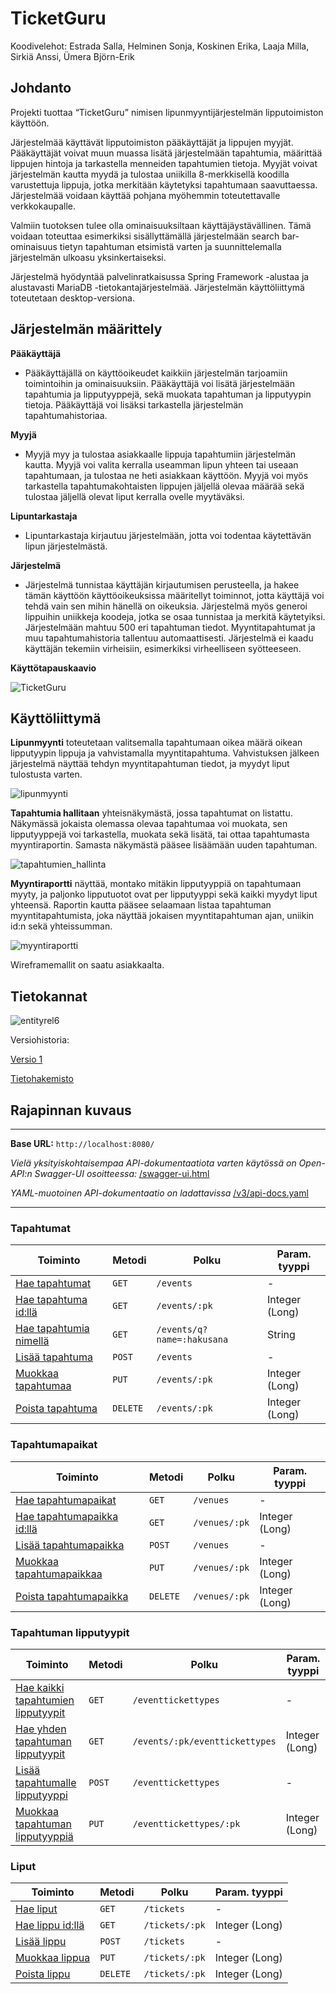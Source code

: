 # TicketGuru

Koodivelehot: Estrada Salla, Helminen Sonja, Koskinen Erika, Laaja Milla, Sirkiä Anssi, Ümera Björn-Erik

## Johdanto

Projekti tuottaa “TicketGuru” nimisen lipunmyyntijärjestelmän lipputoimiston käyttöön.

Järjestelmää käyttävät lipputoimiston pääkäyttäjät ja lippujen myyjät. Pääkäyttäjät voivat muun muassa lisätä järjestelmään tapahtumia, määrittää lippujen hintoja ja tarkastella menneiden tapahtumien tietoja. Myyjät voivat järjestelmän kautta myydä ja tulostaa uniikilla 8-merkkisellä koodilla varustettuja lippuja, jotka merkitään käytetyksi tapahtumaan saavuttaessa. Järjestelmää voidaan käyttää pohjana myöhemmin toteutettavalle verkkokaupalle.

Valmiin tuotoksen tulee olla ominaisuuksiltaan käyttäjäystävällinen. Tämä voidaan toteuttaa esimerkiksi sisällyttämällä järjestelmään search bar-ominaisuus tietyn tapahtuman etsimistä varten ja suunnittelemalla järjestelmän ulkoasu yksinkertaiseksi.

Järjestelmä hyödyntää palvelinratkaisussa Spring Framework -alustaa ja alustavasti MariaDB -tietokantajärjestelmää. Järjestelmän käyttöliittymä toteutetaan desktop-versiona.

## Järjestelmän määrittely

**Pääkäyttäjä**

- Pääkäyttäjällä on käyttöoikeudet kaikkiin järjestelmän tarjoamiin toimintoihin ja ominaisuuksiin. Pääkäyttäjä voi lisätä järjestelmään tapahtumia ja lipputyyppejä, sekä muokata tapahtuman ja lipputyypin tietoja. Pääkäyttäjä voi lisäksi tarkastella järjestelmän tapahtumahistoriaa.

**Myyjä**

- Myyjä myy ja tulostaa asiakkaalle lippuja tapahtumiin järjestelmän kautta. Myyjä voi valita kerralla useamman lipun yhteen tai useaan tapahtumaan, ja tulostaa ne heti asiakkaan käyttöön. Myyjä voi myös tarkastella tapahtumakohtaisten lippujen jäljellä olevaa määrää sekä tulostaa jäljellä olevat liput kerralla ovelle myytäväksi.

**Lipuntarkastaja**

- Lipuntarkastaja kirjautuu järjestelmään, jotta voi todentaa käytettävän lipun järjestelmästä.

**Järjestelmä**

- Järjestelmä tunnistaa käyttäjän kirjautumisen perusteella, ja hakee tämän käyttöön käyttöoikeuksissa määritellyt toiminnot, jotta käyttäjä voi tehdä vain sen mihin hänellä on oikeuksia. Järjestelmä myös generoi lippuihin uniikkeja koodeja, jotka se osaa tunnistaa ja merkitä käytetyiksi. Järjestelmään mahtuu 500 eri tapahtuman tiedot. Myyntitapahtumat ja muu tapahtumahistoria tallentuu automaattisesti. Järjestelmä ei kaadu käyttäjän tekemiin virheisiin, esimerkiksi virheelliseen syötteeseen.

**Käyttötapauskaavio**

![TicketGuru](https://user-images.githubusercontent.com/118562724/217886824-f2d973aa-295a-4c25-a1c5-402aa8b6b4a0.png)

## Käyttöliittymä

**Lipunmyynti** toteutetaan valitsemalla tapahtumaan oikea määrä oikean lipputyypin lippuja ja vahvistamalla myyntitapahtuma. Vahvistuksen jälkeen järjestelmä näyttää tehdyn myyntitapahtuman tiedot, ja myydyt liput tulostusta varten.

![lipunmyynti](https://user-images.githubusercontent.com/118562724/216830185-57b29eff-eecc-4302-8de2-5e49887690b9.png)

**Tapahtumia hallitaan** yhteisnäkymästä, jossa tapahtumat on listattu. Näkymässä jokaista olemassa olevaa tapahtumaa voi muokata, sen lipputyyppejä voi tarkastella, muokata sekä lisätä, tai ottaa tapahtumasta myyntiraportin. Samasta näkymästä pääsee lisäämään uuden tapahtuman.

![tapahtumien_hallinta](https://user-images.githubusercontent.com/118562724/216830349-4b8a5827-883b-46ee-99d7-1b436aaf5558.png)

**Myyntiraportti** näyttää, montako mitäkin lipputyyppiä on tapahtumaan myyty, ja paljonko lipputuotot ovat per lipputyyppi sekä kaikki myydyt liput yhteensä. Raportin kautta pääsee selaamaan listaa tapahtuman myyntitapahtumista, joka näyttää jokaisen myyntitapahtuman ajan, uniikin id:n sekä yhteissumman.

![myyntiraportti](https://user-images.githubusercontent.com/118562724/216830550-99eab081-4e99-4e12-9a96-9f7a6185226d.png)

Wireframemallit on saatu asiakkaalta.

## Tietokannat

![entityrel6](https://user-images.githubusercontent.com/91193039/223216614-6dcbeca1-e231-4286-bdc9-02625831d2c2.jpg)


Versiohistoria:

[Versio 1](https://user-images.githubusercontent.com/91193039/220620475-552eafc8-0e00-4c67-84d4-bca138d11271.png)


[Tietohakemisto](https://github.com/Bjorn-Eric/TicketGuru/files/10862258/Tietokannan.suunnittelu.1.docx)


## Rajapinnan kuvaus

---

**Base URL:** `http://localhost:8080/`

_Vielä yksityiskohtaisempaa API-dokumentaatiota varten käytössä on Open-API:n Swagger-UI osoitteessa:_ [/swagger-ui.html](http://localhost:8080/swagger-ui/index.html)

_YAML-muotoinen API-dokumentaatio on ladattavissa_ [/v3/api-docs.yaml](localhost:8080/v3/api-docs.yaml)

---

### Tapahtumat

| Toiminto                                                                                                    | Metodi   | Polku                      | Param. tyyppi  |
| ----------------------------------------------------------------------------------------------------------- | -------- | -------------------------- | -------------- |
| [Hae tapahtumat](https://github.com/Bjorn-Eric/TicketGuru/blob/develop/api-docs/event/get.md)               | `GET`    | `/events`                  | -              |
| [Hae tapahtuma id:llä](https://github.com/Bjorn-Eric/TicketGuru/blob/develop/api-docs/event/getById.md)     | `GET`    | `/events/:pk`              | Integer (Long) |
| [Hae tapahtumia nimellä](https://github.com/Bjorn-Eric/TicketGuru/blob/develop/api-docs/event/getByName.md) | `GET`    | `/events/q?name=:hakusana` | String         |
| [Lisää tapahtuma](https://github.com/Bjorn-Eric/TicketGuru/blob/develop/api-docs/event/post.md)             | `POST`   | `/events`                  | -              |
| [Muokkaa tapahtumaa](https://github.com/Bjorn-Eric/TicketGuru/blob/develop/api-docs/event/put.md)           | `PUT`    | `/events/:pk`              | Integer (Long) |
| [Poista tapahtuma](https://github.com/Bjorn-Eric/TicketGuru/blob/develop/api-docs/event/deleteById.md)      | `DELETE` | `/events/:pk`              | Integer (Long) |

### Tapahtumapaikat

| Toiminto                                                                                                      | Metodi   | Polku               | Param. tyyppi  |
| ------------------------------------------------------------------------------------------------------------- | -------- | ------------------- | -------------- |
| [Hae tapahtumapaikat](https://github.com/Bjorn-Eric/TicketGuru/blob/develop/api-docs/venue/get.md)            | `GET`    | `/venues`           | -              |
| [Hae tapahtumapaikka id:llä](https://github.com/Bjorn-Eric/TicketGuru/blob/develop/api-docs/venue/getById.md) | `GET`    | `/venues/:pk`       | Integer (Long) |
| [Lisää tapahtumapaikka](https://github.com/Bjorn-Eric/TicketGuru/blob/develop/api-docs/venue/post.md)         | `POST`   | `/venues`           | -              |
| [Muokkaa tapahtumapaikkaa](https://github.com/Bjorn-Eric/TicketGuru/blob/develop/api-docs/venue/put.md)       | `PUT`    | `/venues/:pk`       | Integer (Long) |
| [Poista tapahtumapaikka](https://github.com/Bjorn-Eric/TicketGuru/blob/develop/api-docs/venue/deleteById.md)      | `DELETE` | `/venues/:pk` | Integer (Long) |

### Tapahtuman lipputyypit

| Toiminto                                                                                                                         | Metodi | Polku                          | Param. tyyppi  |
| -------------------------------------------------------------------------------------------------------------------------------- | ------ | ------------------------------ | -------------- |
| [Hae kaikki tapahtumien lipputyypit](https://github.com/Bjorn-Eric/TicketGuru/blob/develop/api-docs/eventTicketType/get.md)      | `GET`  | `/eventtickettypes`            | -              |
| [Hae yhden tapahtuman lipputyypit](https://github.com/Bjorn-Eric/TicketGuru/blob/develop/api-docs/eventTicketType/getByEvent.md) | `GET`  | `/events/:pk/eventtickettypes` | Integer (Long) |
| [Lisää tapahtumalle lipputyyppi](https://github.com/Bjorn-Eric/TicketGuru/blob/develop/api-docs/eventTicketType/post.md)         | `POST` | `/eventtickettypes`            | -              |
| [Muokkaa tapahtuman lipputyyppiä](https://github.com/Bjorn-Eric/TicketGuru/blob/develop/api-docs/eventTicketType/put.md)                                                                                          | `PUT`  | `/eventtickettypes/:pk`        | Integer (Long) |

### Liput

| Toiminto                                                                                             | Metodi   | Polku          | Param. tyyppi  |
| ---------------------------------------------------------------------------------------------------- | -------- | -------------- | -------------- |
| [Hae liput](https://github.com/Bjorn-Eric/TicketGuru/blob/develop/api-docs/ticket/get.md)            | `GET`    | `/tickets`     | -              |
| [Hae lippu id:llä](https://github.com/Bjorn-Eric/TicketGuru/blob/develop/api-docs/ticket/getById.md) | `GET`    | `/tickets/:pk` | Integer (Long) |
| [Lisää lippu](https://github.com/Bjorn-Eric/TicketGuru/blob/develop/api-docs/ticket/post.md)         | `POST`   | `/tickets`     | -              |
| [Muokkaa lippua](https://github.com/Bjorn-Eric/TicketGuru/blob/develop/api-docs/ticket/put.md)       | `PUT`    | `/tickets/:pk` | Integer (Long) |
| [Poista lippu](https://github.com/Bjorn-Eric/TicketGuru/blob/develop/api-docs/ticket/deleteById.md)  | `DELETE` | `/tickets/:pk` | Integer (Long) |
